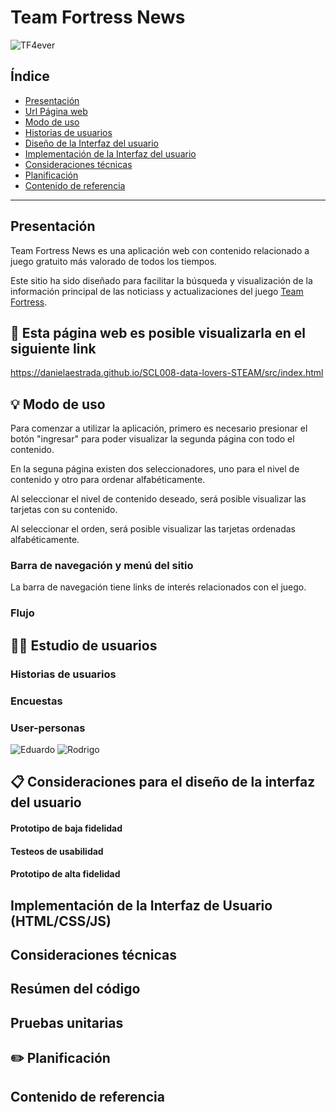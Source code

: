 # Team Fortress News

![TF4ever](img/fortress4ever.jpg)

## Índice

* [Presentación](#presentación)
* [Url Página web](#link)
* [Modo de uso](#modo-de-uso)
* [Historias de usuarios](#historias-de-usuarios)
* [Diseño de la Interfaz del usuario](#Consideraciones-para-el-diseño-de-la-interfaz-del-usuario)
* [Implementación de la Interfaz del usuario](#Implementación-de-la-Interfaz-del-usuario)
* [Consideraciones técnicas](#consideraciones-técnicas)
* [Planificación](#planificación)
* [Contenido de referencia](#contenido-de-referencia)

***

## Presentación

Team Fortress News es una aplicación web con contenido relacionado a juego gratuito más valorado de todos los tiempos.

Este sitio ha sido diseñado para facilitar la búsqueda y visualización de la información principal de las noticiass y actualizaciones del juego [Team Fortress](teamfortress.com).


## 👀 Esta página web es posible visualizarla en el siguiente link

https://danielaestrada.github.io/SCL008-data-lovers-STEAM/src/index.html

## 💡 Modo de uso

Para comenzar a utilizar la aplicación, primero es necesario presionar el botón "ingresar" para poder visualizar la segunda página con todo el contenido. 

En la seguna página existen dos seleccionadores, uno para el nivel de contenido y otro para ordenar alfabéticamente. 

Al seleccionar el nivel de contenido deseado, será posible visualizar las tarjetas con su contenido.

Al seleccionar el orden, será posible visualizar las tarjetas ordenadas alfabéticamente.



### Barra de navegación y menú del sitio

La barra de navegación tiene links de interés relacionados con el juego.

### Flujo


## 👦👧 Estudio de usuarios

### Historias de usuarios


### Encuestas


### User-personas

![Eduardo](img/user-persona-Eduardo.png)
![Rodrigo](img/user-persona-Rodrigo.png)

## 📋 Consideraciones para el diseño de la interfaz del usuario


#### Prototipo de baja fidelidad


#### Testeos de usabilidad


#### Prototipo de alta fidelidad


## Implementación de la Interfaz de Usuario (HTML/CSS/JS)


## Consideraciones técnicas
 

## Resúmen del código


## Pruebas unitarias


##  ✏️ Planificación


## Contenido de referencia
